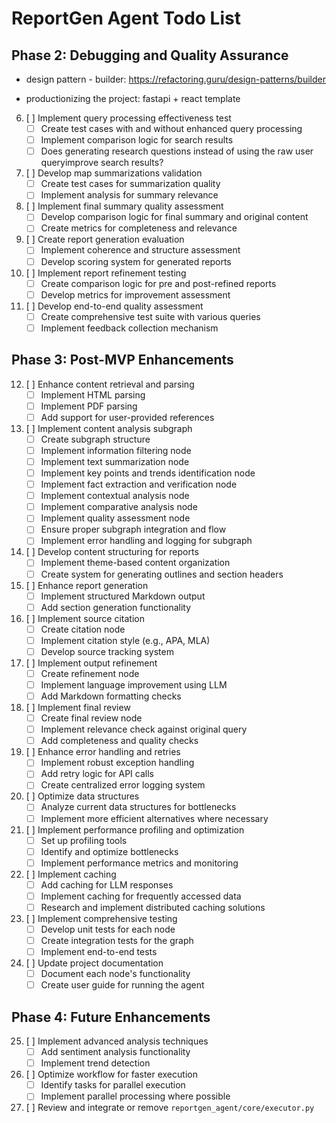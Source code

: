 # ReportGen Agent Todo List

## Phase 2: Debugging and Quality Assurance

* design pattern - builder: https://refactoring.guru/design-patterns/builder

* productionizing the project: fastapi + react template


6. [ ] Implement query processing effectiveness test
   - [ ] Create test cases with and without enhanced query processing
   - [ ] Implement comparison logic for search results
   - [ ] Does generating research questions instead of using the raw user queryimprove search results?

7. [ ] Develop map summarizations validation
   - [ ] Create test cases for summarization quality
   - [ ] Implement analysis for summary relevance

8. [ ] Implement final summary quality assessment
   - [ ] Develop comparison logic for final summary and original content
   - [ ] Create metrics for completeness and relevance

9. [ ] Create report generation evaluation
   - [ ] Implement coherence and structure assessment
   - [ ] Develop scoring system for generated reports

10. [ ] Implement report refinement testing
    - [ ] Create comparison logic for pre and post-refined reports
    - [ ] Develop metrics for improvement assessment

11. [ ] Develop end-to-end quality assessment
    - [ ] Create comprehensive test suite with various queries
    - [ ] Implement feedback collection mechanism

## Phase 3: Post-MVP Enhancements

12. [ ] Enhance content retrieval and parsing
    - [ ] Implement HTML parsing
    - [ ] Implement PDF parsing
    - [ ] Add support for user-provided references

13. [ ] Implement content analysis subgraph
    - [ ] Create subgraph structure
    - [ ] Implement information filtering node
    - [ ] Implement text summarization node
    - [ ] Implement key points and trends identification node
    - [ ] Implement fact extraction and verification node
    - [ ] Implement contextual analysis node
    - [ ] Implement comparative analysis node
    - [ ] Implement quality assessment node
    - [ ] Ensure proper subgraph integration and flow
    - [ ] Implement error handling and logging for subgraph

14. [ ] Develop content structuring for reports
    - [ ] Implement theme-based content organization
    - [ ] Create system for generating outlines and section headers

15. [ ] Enhance report generation
    - [ ] Implement structured Markdown output
    - [ ] Add section generation functionality

16. [ ] Implement source citation
    - [ ] Create citation node
    - [ ] Implement citation style (e.g., APA, MLA)
    - [ ] Develop source tracking system

17. [ ] Implement output refinement
    - [ ] Create refinement node
    - [ ] Implement language improvement using LLM
    - [ ] Add Markdown formatting checks

18. [ ] Implement final review
    - [ ] Create final review node
    - [ ] Implement relevance check against original query
    - [ ] Add completeness and quality checks

19. [ ] Enhance error handling and retries
    - [ ] Implement robust exception handling
    - [ ] Add retry logic for API calls
    - [ ] Create centralized error logging system

20. [ ] Optimize data structures
    - [ ] Analyze current data structures for bottlenecks
    - [ ] Implement more efficient alternatives where necessary

21. [ ] Implement performance profiling and optimization
    - [ ] Set up profiling tools
    - [ ] Identify and optimize bottlenecks
    - [ ] Implement performance metrics and monitoring

22. [ ] Implement caching
    - [ ] Add caching for LLM responses
    - [ ] Implement caching for frequently accessed data
    - [ ] Research and implement distributed caching solutions

23. [ ] Implement comprehensive testing
    - [ ] Develop unit tests for each node
    - [ ] Create integration tests for the graph
    - [ ] Implement end-to-end tests

24. [ ] Update project documentation
    - [ ] Document each node's functionality
    - [ ] Create user guide for running the agent

## Phase 4: Future Enhancements

25. [ ] Implement advanced analysis techniques
    - [ ] Add sentiment analysis functionality
    - [ ] Implement trend detection

26. [ ] Optimize workflow for faster execution
    - [ ] Identify tasks for parallel execution
    - [ ] Implement parallel processing where possible

27. [ ] Review and integrate or remove `reportgen_agent/core/executor.py`